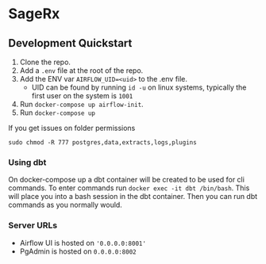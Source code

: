 # SageRx

## Development Quickstart
1. Clone the repo.
2. Add a `.env` file at the root of the repo.
3. Add the ENV var `AIRFLOW_UID=<uid>` to the .env file.
    - UID can be found by running `id -u` on linux systems, typically the first user on the system is `1001`
4. Run `docker-compose up airflow-init`.
5. Run `docker-compose up`

If you get issues on folder permissions

`sudo chmod -R 777 postgres,data,extracts,logs,plugins`

### Using dbt
On docker-compose up a dbt container will be created to be used for cli commands. To enter commands run `docker exec -it dbt /bin/bash`. This will place you into a bash session in the dbt container. Then you can run dbt commands as you normally would.

### Server URLs

- Airflow UI is hosted on `'0.0.0.0:8001'`
- PgAdmin is hosted on `0.0.0.0:8002`
